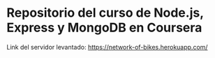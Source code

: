 # Repositorio del curso de Node.js, Express y MongoDB en Coursera

Link del servidor levantado: https://network-of-bikes.herokuapp.com/

